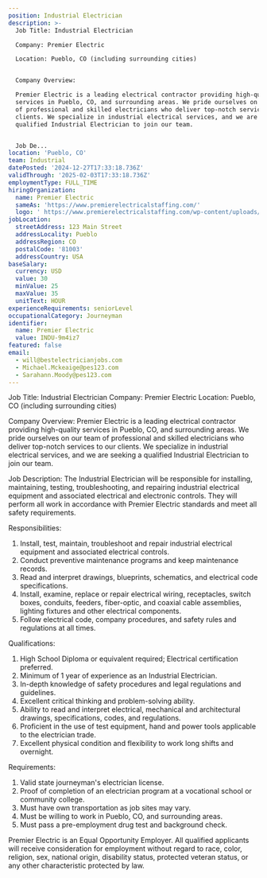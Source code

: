```yaml
---
position: Industrial Electrician
description: >-
  Job Title: Industrial Electrician

  Company: Premier Electric

  Location: Pueblo, CO (including surrounding cities)


  Company Overview:

  Premier Electric is a leading electrical contractor providing high-quality
  services in Pueblo, CO, and surrounding areas. We pride ourselves on our team
  of professional and skilled electricians who deliver top-notch services to our
  clients. We specialize in industrial electrical services, and we are seeking a
  qualified Industrial Electrician to join our team.


  Job De...
location: 'Pueblo, CO'
team: Industrial
datePosted: '2024-12-27T17:33:18.736Z'
validThrough: '2025-02-03T17:33:18.736Z'
employmentType: FULL_TIME
hiringOrganization:
  name: Premier Electric
  sameAs: 'https://www.premierelectricalstaffing.com/'
  logo: ' https://www.premierelectricalstaffing.com/wp-content/uploads/2020/05/Premier-Electrical-Staffing-logo.png'
jobLocation:
  streetAddress: 123 Main Street
  addressLocality: Pueblo
  addressRegion: CO
  postalCode: '81003'
  addressCountry: USA
baseSalary:
  currency: USD
  value: 30
  minValue: 25
  maxValue: 35
  unitText: HOUR
experienceRequirements: seniorLevel
occupationalCategory: Journeyman
identifier:
  name: Premier Electric
  value: INDU-9m4iz7
featured: false
email:
  - will@bestelectricianjobs.com
  - Michael.Mckeaige@pes123.com
  - Sarahann.Moody@pes123.com
---
```




Job Title: Industrial Electrician
Company: Premier Electric
Location: Pueblo, CO (including surrounding cities)

Company Overview:
Premier Electric is a leading electrical contractor providing high-quality services in Pueblo, CO, and surrounding areas. We pride ourselves on our team of professional and skilled electricians who deliver top-notch services to our clients. We specialize in industrial electrical services, and we are seeking a qualified Industrial Electrician to join our team.

Job Description:
The Industrial Electrician will be responsible for installing, maintaining, testing, troubleshooting, and repairing industrial electrical equipment and associated electrical and electronic controls. They will perform all work in accordance with Premier Electric standards and meet all safety requirements.

Responsibilities:
1. Install, test, maintain, troubleshoot and repair industrial electrical equipment and associated electrical controls.
2. Conduct preventive maintenance programs and keep maintenance records.
3. Read and interpret drawings, blueprints, schematics, and electrical code specifications.
4. Install, examine, replace or repair electrical wiring, receptacles, switch boxes, conduits, feeders, fiber-optic, and coaxial cable assemblies, lighting fixtures and other electrical components.
5. Follow electrical code, company procedures, and safety rules and regulations at all times.

Qualifications:
1. High School Diploma or equivalent required; Electrical certification preferred.
2. Minimum of 1 year of experience as an Industrial Electrician.
3. In-depth knowledge of safety procedures and legal regulations and guidelines.
4. Excellent critical thinking and problem-solving ability.
5. Ability to read and interpret electrical, mechanical and architectural drawings, specifications, codes, and regulations.
6. Proficient in the use of test equipment, hand and power tools applicable to the electrician trade.
7. Excellent physical condition and flexibility to work long shifts and overnight.

Requirements:
1. Valid state journeyman's electrician license.
2. Proof of completion of an electrician program at a vocational school or community college.
3. Must have own transportation as job sites may vary.
4. Must be willing to work in Pueblo, CO, and surrounding areas.
5. Must pass a pre-employment drug test and background check.

Premier Electric is an Equal Opportunity Employer. All qualified applicants will receive consideration for employment without regard to race, color, religion, sex, national origin, disability status, protected veteran status, or any other characteristic protected by law.
